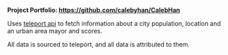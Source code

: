 **Project Portfolio: https://github.com/calebyhan/CalebHan**

Uses [teleport api](https://developers.teleport.org/api/) to fetch information about a city population, location and an urban area mayor and scores.

All data is sourced to teleport, and all data is attributed to them.